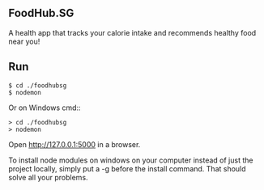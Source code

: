 FoodHub.SG
---

A health app that tracks your calorie intake and recommends healthy food near you!

Run
---

    $ cd ./foodhubsg
    $ nodemon

Or on Windows cmd::

    > cd ./foodhubsg
    > nodemon

Open http://127.0.0.1:5000 in a browser.

To install node modules on windows on your computer instead of just the project locally, simply put a -g before the install command. That should solve all your problems.
